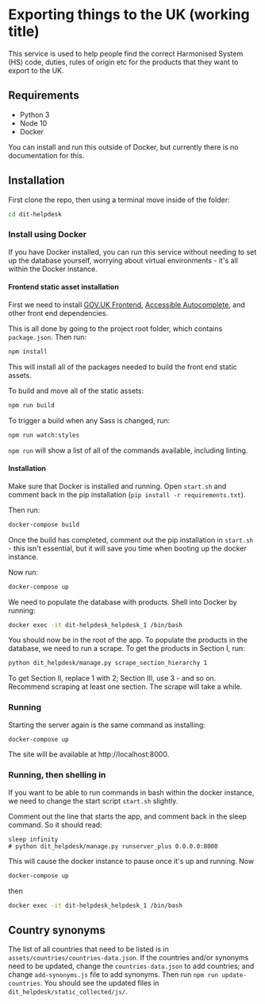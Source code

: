 # Exporting things to the UK (working title)

This service is used to help people find the correct Harmonised System (HS) code, duties, rules of origin etc for the products that they want to export to the UK.

## Requirements
 - Python 3
 - Node 10
 - Docker

 You can install and run this outside of Docker, but currently there is no documentation for this.

## Installation

First clone the repo, then using a terminal move inside of the folder:

```bash
cd dit-helpdesk
```

### Install using Docker

If you have Docker installed, you can run this service without needing to set up the database yourself, worrying about virtual environments - it's all within the Docker instance.

#### Frontend static asset installation

First we need to install [GOV.UK Frontend](https://github.com/alphagov/govuk-frontend), [Accessible Autocomplete](https://github.com/alphagov/accessible-autocomplete), and other front end dependencies.

This is all done by going to the project root folder, which contains `package.json`. Then run:

```bash
npm install
```

This will install all of the packages needed to build the front end static assets.

To build and move all of the static assets:

```bash
npm run build
```

To trigger a build when any Sass is changed, run:
```bash
npm run watch:styles
```

`npm run` will show a list of all of the commands available, including linting.

#### Installation

Make sure that Docker is installed and running. Open `start.sh` and comment back in the pip installation (`pip install -r requirements.txt`).

Then run:

```bash
docker-compose build
```

Once the build has completed, comment out the pip installation in `start.sh` - this isn't essential, but it will save you time when booting up the docker instance.

Now run:

```bash
docker-compose up
```

We need to populate the database with products. Shell into Docker by running:

```bash
docker exec -it dit-helpdesk_helpdesk_1 /bin/bash
```

You should now be in the root of the app. To populate the products in the database, we need to run a scrape. To get the products in Section I, run:

```bash
python dit_helpdesk/manage.py scrape_section_hierarchy 1
```

To get Section II, replace 1 with 2; Section III, use 3 - and so on. Recommend scraping at least one section. The scrape will take a while.

### Running

Starting the server again is the same command as installing:

```bash
docker-compose up
```

The site will be available at http://localhost:8000.

### Running, then shelling in

If you want to be able to run commands in bash within the docker instance, we need to change the start script `start.sh` slightly.

Comment out the line that starts the app, and comment back in the sleep command. So it should read:
```shell
sleep infinity
# python dit_helpdesk/manage.py runserver_plus 0.0.0.0:8000
```

This will cause the docker instance to pause once it's up and running. Now

```bash
docker-compose up
```
then

```bash
docker exec -it dit-helpdesk_helpdesk_1 /bin/bash
```

## Country synonyms

The list of all countries that need to be listed is in `assets/countries/countries-data.json`. If the countries and/or synonyms need to be updated, change the `countries-data.json` to add countries; and change `add-synonyms.js` file to add synonyms. Then run `npm run update-countries`. You should see the updated files in `dit_helpdesk/static_collected/js/`.

<!---
### Install locally
To run, we need to create a Python virtual environment and install any requirements.

When in the project folder, create a virtual environment.

```bash
python3 -m venv venv/
```

Now activate the virtual environment:

```bash
source venv/bin/activate
```

If the virtual environment has been activated correctly your terminal should have `(venv)` at the start - for example:

```bash
(venv) computer:folder username$
```

With the virtual environment working, we can now install everything this project needs using Python's package manager `pip`:

```bash
pip install -r requirements.txt
```

Once that's done, we now have to configure the development set up. `cd` into `dit_helpdesk`, then run these three commands:

```bash
export PYTHONPATH=$(pwd)
```

```bash
export DJANGO_BASE_DIR=$(pwd)
```

```bash
export DJANGO_SETTINGS_MODULE=dit_helpdesk.settings.dev
```

To populate the products in the database, we need to run a scrape. To get the products in Section I, run:

```bash
python manage.py scrape_section_hierarchy 1
```

To get Section II, replace 1 with 2; Section III, use 3 - and so on. Recommend scraping at least one section. The scrape will take a while.

Now we need to [build the front end static assets](#frontend-build).

Once the scraping has finished and the front end assets are in place, start the server:

```bash
python manage.py runserver
```
-->
